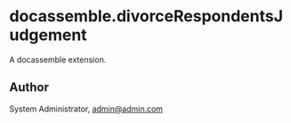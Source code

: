 # docassemble.divorceRespondentsJudgement

A docassemble extension.

## Author

System Administrator, admin@admin.com

